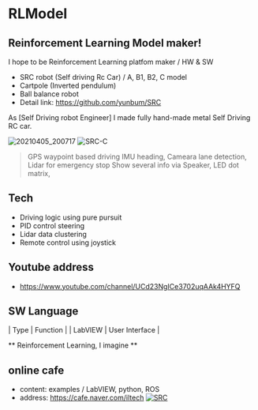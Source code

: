 # RLModel
## Reinforcement Learning Model maker!

I hope to be Reinforcement Learning platfom maker / HW & SW
- SRC robot (Self driving Rc Car) / A, B1, B2, C model
- Cartpole (Inverted pendulum)
- Ball balance robot
- Detail link: https://github.com/yunbum/SRC

As [Self Driving robot Engineer] I made fully hand-made metal Self Driving RC car.

![20210405_200717](https://user-images.githubusercontent.com/32663016/114026182-e9da5c80-98b0-11eb-9c20-123c9f9d5dd1.png)
![SRC-C](https://user-images.githubusercontent.com/32663016/114186798-3f326e80-9982-11eb-946d-f3a8c534f086.jpg)

>GPS waypoint based driving
>IMU heading, Cameara lane detection, Lidar for emergency stop
>Show several info via Speaker, LED dot matrix,

## Tech
- Driving logic using pure pursuit
- PID control steering
- Lidar data clustering
- Remote control using joystick

## Youtube address
- https://www.youtube.com/channel/UCd23NgICe3702uqAAk4HYFQ

## SW Language
|  Type  |  Function |
| LabVIEW | User Interface |

** Reinforcement Learning, I imagine **

## online cafe
- content: examples / LabVIEW, python, ROS
- address: https://cafe.naver.com/iltech
[![SRC](http://img.youtube.com/vi/65no9S2__yQ/2.jpg)](https://youtu.be/65no9S2__yQ=0s) 



